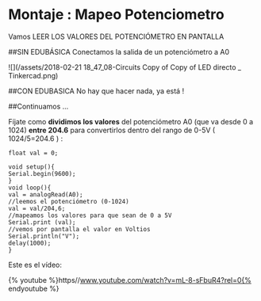 
# Montaje : Mapeo Potenciometro
Vamos LEER LOS VALORES DEL POTENCIÓMETRO EN PANTALLA

##SIN EDUBÁSICA
Conectamos la salida de un potenciómetro a A0 

![](/assets/2018-02-21 18_47_08-Circuits Copy of Copy of LED directo _ Tinkercad.png)

##CON EDUBASICA
No hay que hacer nada, ya está !

##Continuamos ...

Fíjate como **dividimos los valores** del potenciómetro A0 (que va desde 0 a 1024) **entre 204.6** para convertirlos dentro del rango de 0-5V ( 1024/5=204.6 ) :

```cpp+lineNumbers:true
float val = 0;

void setup(){
Serial.begin(9600);
}
void loop(){
val = analogRead(A0); 
//leemos el potenciómetro (0-1024)
val = val/204,6; 
//mapeamos los valores para que sean de 0 a 5V
Serial.print (val); 
//vemos por pantalla el valor en Voltios
Serial.println("V");
delay(1000);
}
```

Este es el vídeo:

{% youtube %}https//www.youtube.com/watch?v=mL-8-sFbuR4?rel=0{% endyoutube %}
